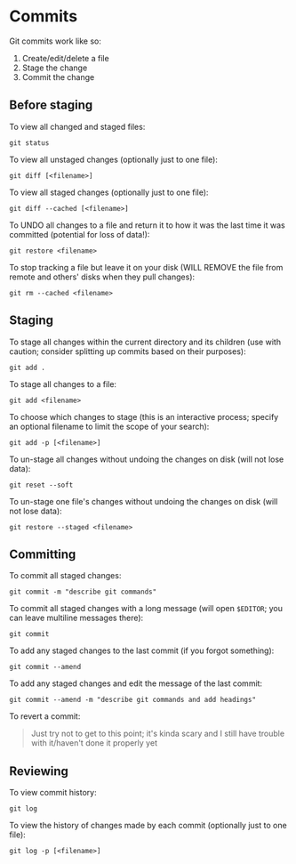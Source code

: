 # Commits

Git commits work like so:

  1. Create/edit/delete a file
  2. Stage the change
  3. Commit the change

## Before staging

To view all changed and staged files:

    git status

To view all unstaged changes (optionally just to one file):

    git diff [<filename>]

To view all staged changes (optionally just to one file):

    git diff --cached [<filename>]

To UNDO all changes to a file and return it to how it was the last time it was committed (potential for loss of data!):

    git restore <filename>

To stop tracking a file but leave it on your disk (WILL REMOVE the file from remote and others' disks when they pull changes):

    git rm --cached <filename>

## Staging

To stage all changes within the current directory and its children (use with caution; consider splitting up commits based on their purposes):

    git add .

To stage all changes to a file:

    git add <filename>

To choose which changes to stage (this is an interactive process; specify an optional filename to limit the scope of your search):

    git add -p [<filename>]

To un-stage all changes without undoing the changes on disk (will not lose data):

    git reset --soft

To un-stage one file's changes without undoing the changes on disk (will not lose data):

    git restore --staged <filename>

## Committing

To commit all staged changes:

    git commit -m "describe git commands"

To commit all staged changes with a long message (will open `$EDITOR`; you can leave multiline messages there):

    git commit

To add any staged changes to the last commit (if you forgot something):

    git commit --amend

To add any staged changes and edit the message of the last commit:

    git commit --amend -m "describe git commands and add headings"

To revert a commit:

> Just try not to get to this point; it's kinda scary and I still have trouble with it/haven't done it properly yet

## Reviewing

To view commit history:

    git log

To view the history of changes made by each commit (optionally just to one file):

    git log -p [<filename>]

